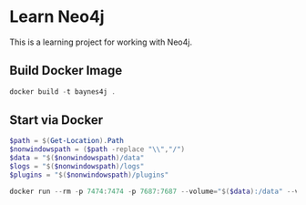 # Learn Neo4j

This is a learning project for working with Neo4j.

## Build Docker Image

```powershell
docker build -t baynes4j .
```

## Start via Docker

``` powershell
$path = $(Get-Location).Path
$nonwindowspath = ($path -replace "\\","/")
$data = "$($nonwindowspath)/data"
$logs = "$($nonwindowspath)/logs"
$plugins = "$($nonwindowspath)/plugins"

docker run --rm -p 7474:7474 -p 7687:7687 --volume="$($data):/data" --volume="$($logs):/logs" --volume="$($plugins):/plugins" baynes4j
```
